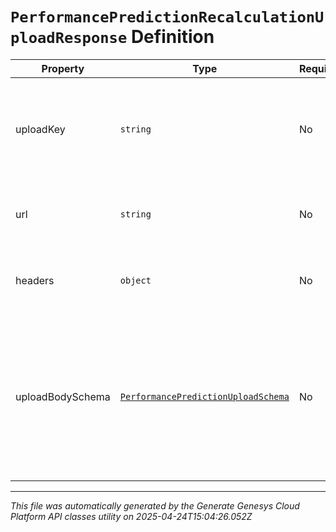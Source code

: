 # `PerformancePredictionRecalculationUploadResponse` Definition

| Property | Type | Required | Description |
|----------|------|----------|-------------|
| uploadKey | `string` | No | The key to pass to the secondary request to start processing of the upload |
| url | `string` | No | The url to which to PUT the upload body |
| headers | `object` | No | Required headers for the PUT request to the url |
| uploadBodySchema | [`PerformancePredictionUploadSchema`](performancepredictionuploadschema-definition.md) | No | Always null. Defines the schema of the json body to be PUT to the url. The json body should be gzip encoded before uploading |

---

*This file was automatically generated by the Generate Genesys Cloud Platform API classes utility on 2025-04-24T15:04:26.052Z*